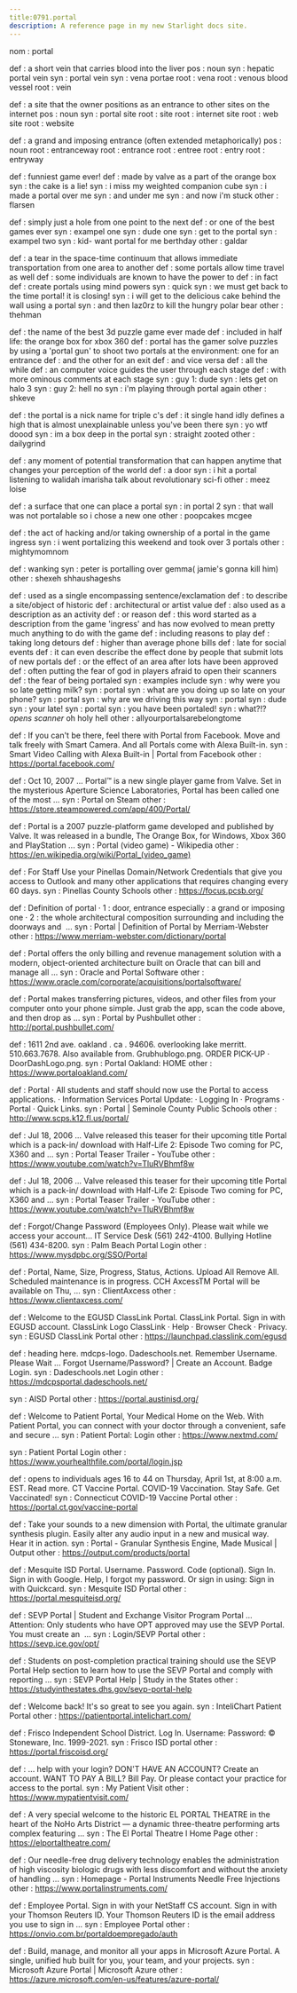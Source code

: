 ```yaml
---
title:0791.portal
description: A reference page in my new Starlight docs site.
---
```

nom : portal
 
def : a short vein that carries blood into the liver
pos : noun
syn : hepatic portal vein
syn : portal vein
syn : vena portae
root : vena
root : venous blood vessel
root : vein
 
def : a site that the owner positions as an entrance to other sites on the internet
pos : noun
syn : portal site
root : site
root : internet site
root : web site
root : website
 
def : a grand and imposing entrance (often extended metaphorically)
pos : noun
root : entranceway
root : entrance
root : entree
root : entry
root : entryway
 
def : funniest game ever!
def : made by valve as a part of the orange box
syn : the cake is a lie!
syn : i miss my weighted companion cube
syn : i made a portal over me
syn : and under me
syn : and now i'm stuck
other : flarsen
 
def : simply just a hole from one point to the next
def : or one of the best games ever
syn : exampel one
syn : dude one
syn : get to the portal
syn : exampel two
syn : kid- want portal for me berthday
other : galdar
 
def : a tear in the space-time continuum that allows immediate transportation from one area to another
def : some portals allow time travel as well
def : some individuals are known to have the power to
def : in fact
def : create portals using mind powers
syn : quick
syn : we must get back to the time portal! it is closing!
syn : i will get to the delicious cake behind the wall using a portal
syn : and then laz0rz to kill the hungry polar bear
other : thehman
 
def : the name of the best 3d puzzle game ever made
def : included in half life: the orange box for xbox 360
def : portal has the gamer solve puzzles by using a 'portal gun' to shoot two portals at the environment: one for an entrance
def : and the other for an exit
def : and vice versa
def : all the while
def : an computer voice guides the user through each stage
def : with more ominous comments at each stage
syn : guy 1: dude
syn : lets get on halo 3
syn : guy 2: hell no
syn : i'm playing through portal again
other : shkeve
 
def : the portal is a nick name for triple c's
def : it single hand idly defines a high that is almost unexplainable unless you've been there
syn : yo wtf doood
syn : im a box deep in the portal
syn : straight zooted
other : dailygrind
 
def : any moment of potential transformation that can happen anytime that changes your perception of the world
def : a door
syn : i hit a portal listening to walidah imarisha talk about revolutionary sci-fi
other : meez loise
 
def : a surface that one can place a portal
syn : in portal 2
syn : that wall was not portalable so i chose a new one
other : poopcakes mcgee
 
def : the act of hacking and/or taking ownership of a portal in the game ingress
syn : i went portalizing this weekend and took over 3 portals
other : mightymomnom
 
def : wanking
syn : peter is portalling over gemma( jamie's gonna kill him)
other : shexeh shhaushageshs
 
def : used as a single encompassing sentence/exclamation
def : to describe a site/object of historic
def : architectural or artist value
def : also used as a description as an activity
def : or reason
def : this word started as a description from the game 'ingress' and has now evolved to mean pretty much anything to do with the game
def : including reasons to play
def : taking long detours
def : higher than average phone bills
def : late for social events
def : it can even describe the effect done by people that submit lots of new portals
def : or the effect of an area after lots have been approved
def : often putting the fear of god in players afraid to open their scanners
def : the fear of being portaled
syn : examples include
syn : why were you so late getting milk?
syn : portal
syn : what are you doing up so late on your phone?
syn : portal
syn : why are we driving this way
syn : portal
syn : dude
syn : your late!
syn : portal
syn : you have been portaled!
syn : what?!? *opens scanner* oh holy hell
other : allyourportalsarebelongtome
 
def : If you can't be there, feel there with Portal from Facebook. Move and talk freely 
with Smart Camera. And all Portals come with Alexa Built-in.
syn : Smart Video Calling with Alexa Built-in | Portal from Facebook
other : https://portal.facebook.com/
 
def : Oct 10, 2007 ... Portal™ is a new single player game from Valve. Set in the mysterious Aperture 
Science Laboratories, Portal has been called one of the most ...
syn : Portal on Steam
other : https://store.steampowered.com/app/400/Portal/
 
def : Portal is a 2007 puzzle-platform game developed and published by Valve. It was 
released in a bundle, The Orange Box, for Windows, Xbox 360 and PlayStation ...
syn : Portal (video game) - Wikipedia
other : https://en.wikipedia.org/wiki/Portal_(video_game)
 
def : For Staff Use your Pinellas Domain/Network Credentials that give you access to 
Outlook and many other applications that requires changing every 60 days.
syn : Pinellas County Schools
other : https://focus.pcsb.org/
 
def : Definition of portal · 1 : door, entrance especially : a grand or imposing one · 2 : 
the whole architectural composition surrounding and including the doorways and
 ...
syn : Portal | Definition of Portal by Merriam-Webster
other : https://www.merriam-webster.com/dictionary/portal
 
def : Portal offers the only billing and revenue management solution with a modern, 
object-oriented architecture built on Oracle that can bill and manage all ...
syn : Oracle and Portal Software
other : https://www.oracle.com/corporate/acquisitions/portalsoftware/
 
def : Portal makes transferring pictures, videos, and other files from your computer 
onto your phone simple. Just grab the app, scan the code above, and then drop 
as ...
syn : Portal by Pushbullet
other : http://portal.pushbullet.com/
 
def : 1611 2nd ave. oakland . ca . 94606. overlooking lake merritt. 510.663.7678. Also 
available from. Grubhublogo.png. ORDER PICK-UP · DoorDashLogo.png.
syn : Portal Oakland: HOME
other : https://www.portaloakland.com/
 
def : Portal · All students and staff should now use the Portal to access applications. · 
Information Services Portal Update: · Logging In · Programs · Portal · Quick Links.
syn : Portal | Seminole County Public Schools
other : http://www.scps.k12.fl.us/portal/
 
def : Jul 18, 2006 ... Valve released this teaser for their upcoming title Portal which is a pack-in/
download with Half-Life 2: Episode Two coming for PC, X360 and ...
syn : Portal Teaser Trailer - YouTube
other : https://www.youtube.com/watch?v=TluRVBhmf8w
 
def : Jul 18, 2006 ... Valve released this teaser for their upcoming title Portal which is a pack-in/
download with Half-Life 2: Episode Two coming for PC, X360 and ...
syn : Portal Teaser Trailer - YouTube
other : https://www.youtube.com/watch?v=TluRVBhmf8w
 
def : Forgot/Change Password (Employees Only). Please wait while we access your 
account... IT Service Desk (561) 242-4100. Bullying Hotline (561) 434-8200.
syn : Palm Beach Portal Login
other : https://www.mysdpbc.org/SSO/Portal
 
def : Portal, Name, Size, Progress, Status, Actions. Upload All Remove All. Scheduled 
maintenance is in progress. CCH AxcessTM Portal will be available on Thu, ...
syn : ClientAxcess
other : https://www.clientaxcess.com/
 
def : Welcome to the EGUSD ClassLink Portal. ClassLink Portal. Sign in with EGUSD 
account. ClassLink Logo ClassLink · Help · Browser Check · Privacy.
syn : EGUSD ClassLink Portal
other : https://launchpad.classlink.com/egusd
 
def : heading here. mdcps-logo. Dadeschools.net. Remember Username. Please Wait
... Forgot Username/Password? | Create an Account. Badge Login.
syn : Dadeschools.net Login
other : https://mdcpsportal.dadeschools.net/
 
syn : AISD Portal
other : https://portal.austinisd.org/
 
def : Welcome to Patient Portal, Your Medical Home on the Web. With Patient Portal, 
you can connect with your doctor through a convenient, safe and secure ...
syn : Patient Portal: Login
other : https://www.nextmd.com/
 
syn : Patient Portal Login
other : https://www.yourhealthfile.com/portal/login.jsp
 
def : opens to individuals ages 16 to 44 on Thursday, April 1st, at 8:00 a.m. EST. Read 
more. CT Vaccine Portal. COVID-19 Vaccination. Stay Safe. Get Vaccinated!
syn : Connecticut COVID-19 Vaccine Portal
other : https://portal.ct.gov/vaccine-portal
 
def : Take your sounds to a new dimension with Portal, the ultimate granular synthesis 
plugin. Easily alter any audio input in a new and musical way. Hear it in action.
syn : Portal - Granular Synthesis Engine, Made Musical | Output
other : https://output.com/products/portal
 
def : Mesquite ISD Portal. Username. Password. Code (optional). Sign In. Sign in with 
Google. Help, I forgot my password. Or sign in using: Sign in with Quickcard.
syn : Mesquite ISD Portal
other : https://portal.mesquiteisd.org/
 
def : SEVP Portal | Student and Exchange Visitor Program Portal ... Attention: Only 
students who have OPT approved may use the SEVP Portal. You must create an
 ...
syn : Login/SEVP Portal
other : https://sevp.ice.gov/opt/
 
def : Students on post-completion practical training should use the SEVP Portal Help 
section to learn how to use the SEVP Portal and comply with reporting ...
syn : SEVP Portal Help | Study in the States
other : https://studyinthestates.dhs.gov/sevp-portal-help
 
def : Welcome back! It's so great to see you again.
syn : InteliChart Patient Portal
other : https://patientportal.intelichart.com/
 
def : Frisco Independent School District. Log In. Username: Password: © Stoneware, 
Inc. 1999-2021.
syn : Frisco ISD portal
other : https://portal.friscoisd.org/
 
def : ... help with your login? DON'T HAVE AN ACCOUNT? Create an account. WANT 
TO PAY A BILL? Bill Pay. Or please contact your practice for access to the portal.
syn : My Patient Visit
other : https://www.mypatientvisit.com/
 
def : A very special welcome to the historic EL PORTAL THEATRE in the heart of the 
NoHo Arts District — a dynamic three-theatre performing arts complex featuring ...
syn : The El Portal Theatre l Home Page
other : https://elportaltheatre.com/
 
def : Our needle-free drug delivery technology enables the administration of high 
viscosity biologic drugs with less discomfort and without the anxiety of handling ...
syn : Homepage - Portal Instruments Needle Free Injections
other : https://www.portalinstruments.com/
 
def : Employee Portal. Sign in with your NetStaff CS account. Sign in with your 
Thomson Reuters ID. Your Thomson Reuters ID is the email address you use to 
sign in ...
syn : Employee Portal
other : https://onvio.com.br/portaldoempregado/auth
 
def : Build, manage, and monitor all your apps in Microsoft Azure Portal. A single, 
unified hub built for you, your team, and your projects.
syn : Microsoft Azure Portal | Microsoft Azure
other : https://azure.microsoft.com/en-us/features/azure-portal/
 